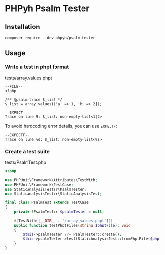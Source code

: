 # PHPyh Psalm Tester

## Installation

```shell
composer require --dev phpyh/psalm-tester
```

## Usage

### Write a test in phpt format

tests/array_values.phpt
```phpt
--FILE--
<?php

/** @psalm-trace $_list */
$_list = array_values(['a' => 1, 'b' => 2]);

--EXPECT--
Trace on line 9: $_list: non-empty-list<1|2>
```

To avoid hardcoding error details, you can use `EXPECTF`:

```phpt
--EXPECTF--
Trace on line %d: $_list: non-empty-list<%s>
```

### Create a test suite

tests/PsalmTest.php
```php
<?php

use PHPUnit\Framework\Attributes\TestWith;
use PHPUnit\Framework\TestCase;
use StaticAnalysisTester\PsalmTester;
use StaticAnalysisTester\StaticAnalysisTest;

final class PsalmTest extends TestCase
{
    private ?PsalmTester $psalmTester = null;

    #[TestWith([__DIR__ . '/array_values.phpt'])]
    public function testPhptFiles(string $phptFile): void
    {
        $this->psalmTester ??= PsalmTester::create();
        $this->psalmTester->test(StaticAnalysisTest::fromPhptFile($phptFile));
    }
}
```
